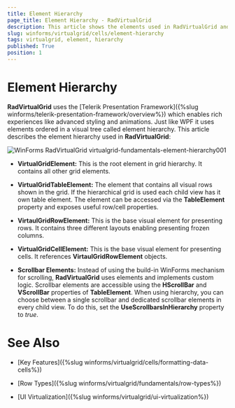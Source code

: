 ```yaml
---
title: Element Hierarchy
page_title: Element Hierarchy - RadVirtualGrid
description: This article shows the elements used in RadVirtualGrid and how they are organized.
slug: winforms/virtualgrid/cells/element-hierarchy
tags: virtualgrid, element, hierarchy
published: True
position: 1
---
```


# Element Hierarchy

__RadVirtualGrid__ uses the [Telerik Presentation Framework]({%slug winforms/telerik-presentation-framework/overview%})  which enables rich experiences like advanced styling and animations. Just like WPF it uses elements ordered in a visual tree called element hierarchy. This article describes the element hierarchy used in __RadVirtualGrid__:

![WinForms RadVirtualGrid virtualgrid-fundamentals-element-hierarchy001](images/virtualgrid-fundamentals-element-hierarchy001.png)    

* __VirtualGridElement:__ This is the root element in grid hierarchy. It contains all other grid elements.

* __VirtualGridTableElement:__ The element that contains all visual rows shown in the grid. If the hierarchical grid is used each child view has it own table element. The element can be accessed via the __TableElement__ property and exposes useful row/cell properties.

* __VirtaulGridRowElement:__ This is the base visual element for presenting rows. It contains three different layouts enabling presenting frozen columns.

* __VirtualGridCellElement:__ This is the base visual element for presenting cells. It references __VirtaulGridRowElement__ objects.

* __Scrollbar Elements:__ Instead of using the build-in WinForms mechanism for scrolling, __RadVirtualGrid__ uses elements and implements custom logic. Scrollbar elements are accessible using the __HScrollBar__ and __VScrollBar__ properties of __TableElement__. When using hierarchy, you can choose between a single scrollbar and dedicated scrollbar elements in every child view. To do this, set the __UseScrollbarsInHierarchy__ property to *true*.




# See Also
* [Key Features]({%slug winforms/virtualgrid/cells/formatting-data-cells%})

* [Row Types]({%slug winforms/virtualgrid/fundamentals/row-types%})

* [UI Virtualization]({%slug winforms/virtualgrid/ui-virtualization%})

